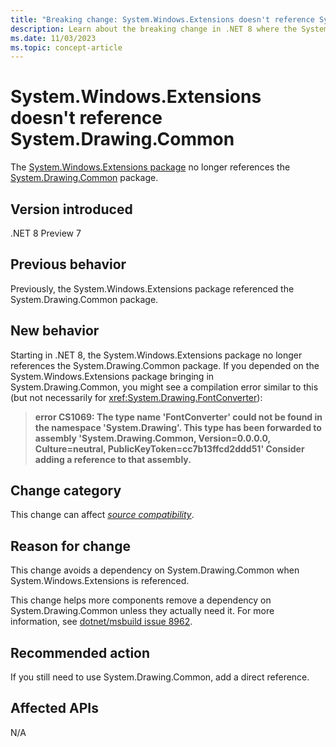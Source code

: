 ```yaml
---
title: "Breaking change: System.Windows.Extensions doesn't reference System.Drawing.Common"
description: Learn about the breaking change in .NET 8 where the System.Windows.Extensions package no longer references System.Drawing.Common.
ms.date: 11/03/2023
ms.topic: concept-article
---
```

# System.Windows.Extensions doesn't reference System.Drawing.Common

The [System.Windows.Extensions package](https://www.nuget.org/packages/System.Windows.Extensions) no longer references the [System.Drawing.Common](https://www.nuget.org/packages/System.Drawing.Common) package.

## Version introduced

.NET 8 Preview 7

## Previous behavior

Previously, the System.Windows.Extensions package referenced the System.Drawing.Common package.

## New behavior

Starting in .NET 8, the System.Windows.Extensions package no longer references the System.Drawing.Common package. If you depended on the System.Windows.Extensions package bringing in System.Drawing.Common, you might see a compilation error similar to this (but not necessarily for <xref:System.Drawing.FontConverter>):

> **error CS1069: The type name 'FontConverter' could not be found in the namespace 'System.Drawing'. This type has been forwarded to assembly 'System.Drawing.Common, Version=0.0.0.0, Culture=neutral, PublicKeyToken=cc7b13ffcd2ddd51' Consider adding a reference to that assembly.**

## Change category

This change can affect [*source compatibility*](../../categories.md#source-compatibility).

## Reason for change

This change avoids a dependency on System.Drawing.Common when System.Windows.Extensions is referenced.

This change helps more components remove a dependency on System.Drawing.Common unless they actually need it. For more information, see [dotnet/msbuild issue 8962](https://www.github.com/dotnet/msbuild/issues/8962).

## Recommended action

If you still need to use System.Drawing.Common, add a direct reference.

## Affected APIs

N/A
